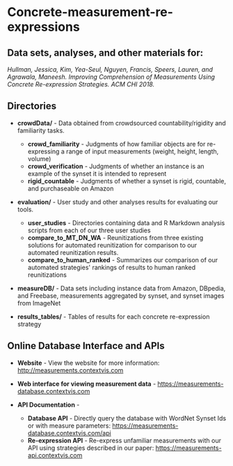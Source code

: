 # Concrete-measurement-re-expressions
## Data sets, analyses, and other materials for:

  *Hullman, Jessica, Kim, Yea-Seul, Nguyen, Francis, Speers, Lauren, and Agrawala, Maneesh. Improving Comprehension of 
  Measurements Using Concrete Re-expression Strategies. ACM CHI 2018.* 

## Directories


  - **crowdData/** - Data obtained from crowdsourced countability/rigidity and familiarity tasks.
       - **crowd_familiarity** - Judgments of how familiar objects are for re-expressing a range of input measurements (weight, height, length, volume)
       - **crowd_verification** - Judgments of whether an instance is an example of the synset it is intended to represent
       - **rigid_countable** - Judgments of whether a synset is rigid, countable, and purchaseable on Amazon 

  - **evaluation/** - User study and other analyses results for evaluating our tools. 
       - **user_studies** - Directories containing data and R Markdown analysis scripts from each of our three user studies
       - **compare_to_MT_DN_WA** - Reunitizations from three existing solutions for automated reunitization for comparison to our automated reunitization results. 
       - **compare_to_human_ranked** - Summarizes our comparison of our automated strategies' rankings of results to human ranked reunitizations

  - **measureDB/** - Data sets including instance data from Amazon, DBpedia, and Freebase, measurements aggregated by synset, and 
  synset images from ImageNet

  - **results_tables/** - Tables of results for each concrete re-expression strategy

## Online Database Interface and APIs
 - **Website** - View the website for more information: http://measurements.contextvis.com

 - **Web interface for viewing measurement data** - https://measurements-database.contextvis.com

 - **API Documentation** - 
	- **Database API** - Directly query the database with WordNet Synset Ids or with measure parameters: https://measurements-database.contextvis.com/api
	- **Re-expression API** - Re-express unfamiliar measurements with our API using  strategies described in our paper: https://measurements-api.contextvis.com 






